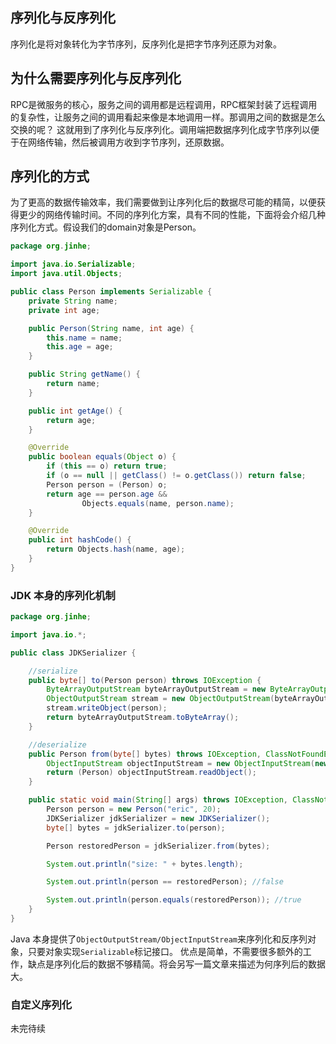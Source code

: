 ## 序列化与反序列化

序列化是将对象转化为字节序列，反序列化是把字节序列还原为对象。

## 为什么需要序列化与反序列化

RPC是微服务的核心，服务之间的调用都是远程调用，RPC框架封装了远程调用的复杂性，让服务之间的调用看起来像是本地调用一样。那调用之间的数据是怎么交换的呢？ 这就用到了序列化与反序列化。调用端把数据序列化成字节序列以便于在网络传输，然后被调用方收到字节序列，还原数据。

## 序列化的方式

为了更高的数据传输效率，我们需要做到让序列化后的数据尽可能的精简，以便获得更少的网络传输时间。不同的序列化方案，具有不同的性能，下面将会介绍几种序列化方式。假设我们的domain对象是Person。

```java
package org.jinhe;

import java.io.Serializable;
import java.util.Objects;

public class Person implements Serializable {
    private String name;
    private int age;

    public Person(String name, int age) {
        this.name = name;
        this.age = age;
    }

    public String getName() {
        return name;
    }

    public int getAge() {
        return age;
    }

    @Override
    public boolean equals(Object o) {
        if (this == o) return true;
        if (o == null || getClass() != o.getClass()) return false;
        Person person = (Person) o;
        return age == person.age &&
                Objects.equals(name, person.name);
    }

    @Override
    public int hashCode() {
        return Objects.hash(name, age);
    }
}


```

### JDK 本身的序列化机制

```java
package org.jinhe;

import java.io.*;

public class JDKSerializer {

    //serialize
    public byte[] to(Person person) throws IOException {
        ByteArrayOutputStream byteArrayOutputStream = new ByteArrayOutputStream();
        ObjectOutputStream stream = new ObjectOutputStream(byteArrayOutputStream);
        stream.writeObject(person);
        return byteArrayOutputStream.toByteArray();
    }

    //deserialize
    public Person from(byte[] bytes) throws IOException, ClassNotFoundException {
        ObjectInputStream objectInputStream = new ObjectInputStream(new ByteArrayInputStream(bytes));
        return (Person) objectInputStream.readObject();
    }

    public static void main(String[] args) throws IOException, ClassNotFoundException {
        Person person = new Person("eric", 20);
        JDKSerializer jdkSerializer = new JDKSerializer();
        byte[] bytes = jdkSerializer.to(person);

        Person restoredPerson = jdkSerializer.from(bytes);

        System.out.println("size: " + bytes.length);

        System.out.println(person == restoredPerson); //false

        System.out.println(person.equals(restoredPerson)); //true
    }
}

```
Java 本身提供了`ObjectOutputStream/ObjectInputStream`来序列化和反序列对象，只要对象实现`Serializable`标记接口。
优点是简单，不需要很多额外的工作，缺点是序列化后的数据不够精简。将会另写一篇文章来描述为何序列后的数据大。

### 自定义序列化

未完待续